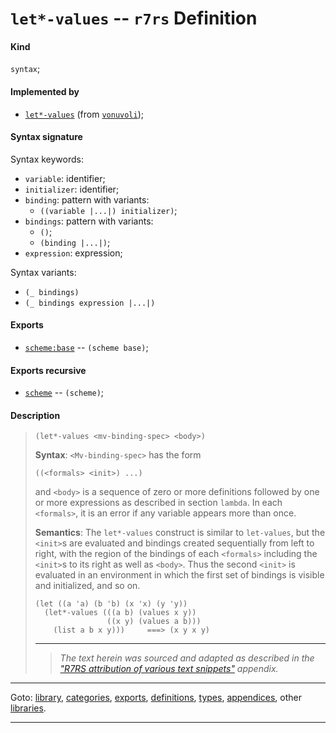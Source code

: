 

<a id='definition__r7rs__let_2a_-values'></a>

# `let*-values` -- `r7rs` Definition


<a id='definition__r7rs__let_2a_-values__kind'></a>

#### Kind

`syntax`;


<a id='definition__r7rs__let_2a_-values__implemented-by'></a>

#### Implemented by

 * [`let*-values`](../../vonuvoli/definitions/let_2a_-values.md#definition__vonuvoli__let_2a_-values) (from [`vonuvoli`](../../vonuvoli/_index.md#library__vonuvoli));


<a id='definition__r7rs__let_2a_-values__syntax-signature'></a>

#### Syntax signature

Syntax keywords:
 * `variable`: identifier;
 * `initializer`: identifier;
 * `binding`: pattern with variants:
   * `((variable |...|) initializer)`;
 * `bindings`: pattern with variants:
   * `()`;
   * `(binding |...|)`;
 * `expression`: expression;

Syntax variants:
 * `(_ bindings)`
 * `(_ bindings expression |...|)`


<a id='definition__r7rs__let_2a_-values__exports'></a>

#### Exports

 * [`scheme:base`](../../r7rs/exports/scheme_3a_base.md#export__r7rs__scheme_3a_base) -- `(scheme base)`;


<a id='definition__r7rs__let_2a_-values__exports-recursive'></a>

#### Exports recursive

 * [`scheme`](../../r7rs/exports/scheme.md#export__r7rs__scheme) -- `(scheme)`;


<a id='definition__r7rs__let_2a_-values__description'></a>

#### Description

> ````
> (let*-values <mv-binding-spec> <body>)
> ````
> 
> 
> **Syntax**:
> `<Mv-binding-spec>` has the form
> ````
> ((<formals> <init>) ...)
> ````
> and `<body>` is a sequence of zero or more
> definitions followed by one or more expressions as described in section `lambda`.  In each `<formals>`,
> it is an error if any variable appears more than once.
> 
> **Semantics**:
> The `let*-values` construct is similar to `let-values`, but the
> `<init>`s are evaluated and bindings created sequentially from
> left to right, with the region of the bindings of each `<formals>`
> including the `<init>`s to its right as well as `<body>`.  Thus the
> second `<init>` is evaluated in an environment in which the first
> set of bindings is visible and initialized, and so on.
> 
> ````
> (let ((a 'a) (b 'b) (x 'x) (y 'y))
>   (let*-values (((a b) (values x y))
>                 ((x y) (values a b)))
>     (list a b x y)))     ===> (x y x y)
> ````
> 
> 
> ----
> > *The text herein was sourced and adapted as described in the ["R7RS attribution of various text snippets"](../../r7rs/appendices/attribution.md#appendix__r7rs__attribution) appendix.*

----

Goto: [library](../../r7rs/_index.md#library__r7rs), [categories](../../r7rs/categories/_index.md#toc__r7rs__categories), [exports](../../r7rs/exports/_index.md#toc__r7rs__exports), [definitions](../../r7rs/definitions/_index.md#toc__r7rs__definitions), [types](../../r7rs/types/_index.md#toc__r7rs__types), [appendices](../../r7rs/appendices/_index.md#toc__r7rs__appendices), other [libraries](../../_libraries.md#toc__libraries).

----

